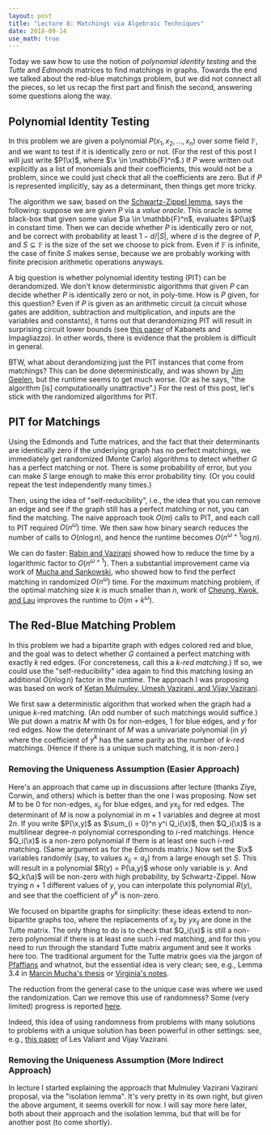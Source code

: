 ```yaml
---
layout: post
title: "Lecture 8: Matchings via Algebraic Techniques"
date: 2018-09-14
use_math: true
---
```


Today we saw how to use the notion of _polynomial identity testing_ and
the _Tutte_ and _Edmonds_ matrices to find matchings in graphs. Towards
the end we talked about the red-blue matchings problem, but we did not
connect all the pieces, so let us recap the first part and finish the
second, answering some questions along the way.

## Polynomial Identity Testing

In this problem we are given a polynomial $P(x_1, x_2, \ldots, x_n)$
over some field $\mathbb{F}$, and we want to test if it is identically
zero or not. (For the rest of this post I will just write $P(\x)$, where
$\x \in \mathbb{F}^n$.) If $P$ were written out explicitly as a list of
monomials and their coefficients, this would not be a problem, since we
could just check that all the coefficients are zero. But if $P$ is
represented implicitly, say as a determinant, then things get more
tricky.

The algorithm we saw, based on the [Schwartz-Zippel
lemma](https://en.wikipedia.org/wiki/Schwartz%E2%80%93Zippel_lemma),
says the following: suppose we are given $P$ via a _value oracle_. This
oracle is some black-box that given some value $\a \in \mathbb{F}^n$,
evaluates $P(\a)$ in constant time. Then we can decide whether $P$ is
identically zero or not, and be correct with probability at least $1 -
d/|S|$, where $d$ is the degree of $P$, and $S \subseteq \mathbb{F}$ is
the size of the set we choose to pick from. Even if $\mathbb{F}$ is
infinite, the case of finite $S$ makes sense, because we are probably
working with finite precision arithmetic operations anyways.

A big question is whether polynomial identity testing (PIT) can be
derandomized. We don't know deterministic algorithms that given $P$ can
decide whether $P$ is identically zero or not, in poly-time. How is $P$
given, for this question? Even if $P$ is given as an arithmetic circuit
(a circuit whose gates are addition, subtraction and multiplication, and
inputs are the variables and constants), it turns out that derandomizing
PIT will result in surprising circuit lower bounds (see [this
paper](https://www.cs.sfu.ca/~kabanets/Research/poly.html) of Kabanets
and Impagliazzo). In other words, there is evidence that the problem is
difficult in general.

BTW, what about derandomizing just the PIT instances that come from
matchings? This can be done deterministically, and was shown by [Jim
Geelen](http://www.math.uwaterloo.ca/~jfgeelen/Publications/matching.pdf),
but the runtime seems to get much worse. (Or as he says, "the algorithm
[is] computationally unattractive".) For the rest of this post, let's
stick with the randomized algorithms for PIT.

## PIT for Matchings

Using the Edmonds and Tutte matrices, and the fact that their
determinants are identically zero if the underlying graph has no perfect
matchings, we immediately get randomized (Monte Carlo) algorithms to
detect whether $G$ has a perfect matching or not. There is some
probability of error, but you can make $S$ large enough to make this
error probability tiny. (Or you could repeat the test independently many
times.)

Then, using the idea of "self-reducibility", i.e., the idea that you can
remove an edge and see if the graph still has a perfect matching or not,
you can find the matching. The naive approach took $O(m)$ calls to PIT,
and each call to PIT required $O(n^\omega)$ time. We then saw how binary
search reduces the number of calls to $O(n \log n)$, and hence the
runtime becomes $O(n^{\omega + 1} \log n)$.

We can do faster: [Rabin and
Vazirani](http://web.eecs.umich.edu/~pettie/matching/Rabin-Vazirani-randomized-maximum-matching.pdf)
showed how to reduce the time by a logarithmic factor to $O(n^{\omega +
1})$. Then a substantial improvement came via work of [Mucha and
Sankowski](https://www.mimuw.edu.pl/~mucha/pub/mucha_sankowski_focs04.pdf),
who showed how to find the perfect matching in randomized $O(n^\omega)$
time. For the _maximum_ matching problem, if the optimal matching size
$k$ is much smaller than $n$, work of [Cheung, Kwok, and
Lau](https://cs.uwaterloo.ca/~lapchi/papers/matrix-rank.pdf) improves
the runtime to $O(m + k^\omega)$.

## The Red-Blue Matching Problem

In this problem we had a bipartite graph with edges colored red and
blue, and the goal was to detect whether $G$ contained a perfect
matching with exactly $k$ red edges. (For concreteness, call this a
_$k$-red matching_.) If so, we could use the "self-reducibility" idea
again to find this matching losing an additional $O(n \log n)$ factor in
the runtime. The approach I was proposing was based on work of [Ketan
Mulmuley, Umesh Vazirani, and Vijay
Vazirani](https://link.springer.com/article/10.1007%2FBF02579206).

We first saw a deterministic algorithm that worked when the graph had a
unique $k$-red matching. (An odd number of such matchings would
suffice.) We put down a matrix $M$ with $0$s for non-edges, $1$ for blue
edges, and $y$ for red edges. Now the determinant of $M$ was a
univariate polynomial (in $y$) where the coefficient of $y^k$ has the
same parity as the number of $k$-red matchings. (Hence if there is a
unique such matching, it is non-zero.)

### Removing the Uniqueness Assumption (Easier Approach)

Here's an approach that came up in discussions after lecture (thanks
Ziye, Corwin, and others) which is better than the one I was proposing.
Now set $M$ to be $0$ for non-edges, $x_{ij}$ for blue edges, and $y
x_{ij}$ for red edges. The determinant of $M$ is now a polynomial in
$m+1$ variables and degree at most $2n$. If you write $P(\x,y)$ as
$\sum_{i = 0}^n y^i Q_i(\x)$, then $Q_i(\x)$ is a multilinear degree-$n$
polynomial corresponding to $i$-red matchings. Hence $Q_i(\x)$ is a
non-zero polynomial if there is at least one such $i$-red
matching. (Same argument as for the Edmonds matrix.) Now set the $\x$
variables randomly (say, to values $x_{ij} = a_{ij}$) from a large
enough set $S$. This will result in a polynomial $R(y) = P(\a,y)$ whose
only variable is $y$. And $Q_k(\a)$ will be non-zero with high
probability, by Schwartz-Zippel. Now trying $n+1$ different values of
$y$, you can interpolate this polynomial $R(y)$, and see that the
coefficient of $y^k$ is non-zero.

We focused on bipartite graphs for simplicity: these ideas extend to
non-bipartite graphs too, where the replacements of $x_{ij}$ by $y
x_{ij}$ are done in the Tutte matrix. The only thing to do is to check
that $Q_i(\x)$ is still a non-zero polynomial if there is at least one
such $i$-red matching, and for this you need to run through the standard
Tutte matrix argument and see it works here too. The traditional
argument for the Tutte matrix goes via the jargon of [Pfaffians](https://en.wikipedia.org/wiki/Pfaffian) and
whatnot, but the essential idea is very clean; see, e.g., Lemma 3.4 in
[Marcin Mucha's
thesis](http://web.eecs.umich.edu/~pettie/matching/Mucha-PhD-thesis.pdf)
or [Virginia's
notes](http://theory.stanford.edu/~virgi/cs367/lecture5-1.pdf).

The reduction from the general case to the unique case was where we used
the randomization. Can we remove this use of randomness? Some (very
limited) progress is reported [here](http://lemon.cs.elte.hu/egres/open/Exact_matching_in_red-blue_bipartite_graphs).

Indeed, this idea of using randomness from problems with many solutions
to problems with a unique solution has been powerful in other settings:
see, e.g., [this
paper](https://en.wikipedia.org/wiki/Valiant%E2%80%93Vazirani_theorem)
of Les Valiant and Vijay Vazirani.

### Removing the Uniqueness Assumption (More Indirect Approach)

In lecture I started explaining the approach that Mulmuley Vazirani
Vazirani proposal, via the "isolation lemma". It's very pretty in its own
right, but given the above argument, it seems overkill for now. I will
say more here later, both about their approach and the isolation lemma,
but that will be for another post (to come shortly).

